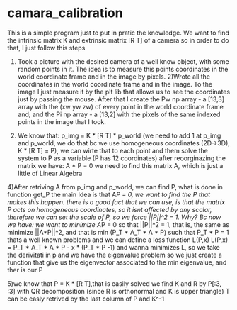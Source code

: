 # camara_calibration

This is a simple program just to put in pratic the knowledge. We want to find the intrinsic matrix K and extrinsic matrix [R T] of a camera
so in order to do that, I just follow this steps
1) Took a picture with the desired camera of a well know object, with some random points in it. The idea is to measure this points coordinates in the world coordinate frame and in the image by pixels. 
2)Wrote all the coordinates in the world coordinate frame and in the image. To the image I just measure it by the plt lib that allows us to see the coordinates just by passing the mouse. After that I create the Pw np array - a [13,3] array with the (xw yw zw) of every point in the world coordinate frame and; and the Pi np array - a [13,2] with the pixels of the same indexed points in the image that I took.

3) We know that:
p_img = K * [R T] * p_world
(we need to add 1 at p_img and p_world, we do that bc we use homogeneous coordinates (2D->3D), K * [R T] = P), we can wirte that to each point and them solve the system to P as a variable (P has 12 coordinates)
after reoorginazing the matrix we have: A * P = 0
we need to find this matrix A, which is just a little of Linear Algebra

4)After retriving A from p_img and p_world, we can find P, what is done in function get_P
the main Idea is that A*P = 0, we want to find the P that makes this happen. there is a good fact that we can use, is that the matrix P acts on homogeneous coordinates, so it isnt affected by any scalar, therefore we can set the scale of P, so we force ||P||^2 = 1. Why? Bc now we have:
we want to minimize A*P = 0 so that ||P||^2 = 1, that is, the same as minimize ||A*P||^2, and that is
min (P_T * A_T * A * P) such that P_T * P = 1
thats a well known problems and we can define a loss function L(P,x)
L(P,x) = P_T * A_T * A * P - x * (P_T * P -1)
and wanna minimizes L, so we take the derivitati in p and we have the eigenvalue problem
so we just create a function that give us the eigenvector associated to the min eigenvalue, and ther is our P

5)we know that P = K * [R T],that is easily solved
 we find K and R by P[:3, :3] with QR decomposition (since R is orthonormal and K is upper triangle)
T can be easly retrived by the last column of P and K^-1
